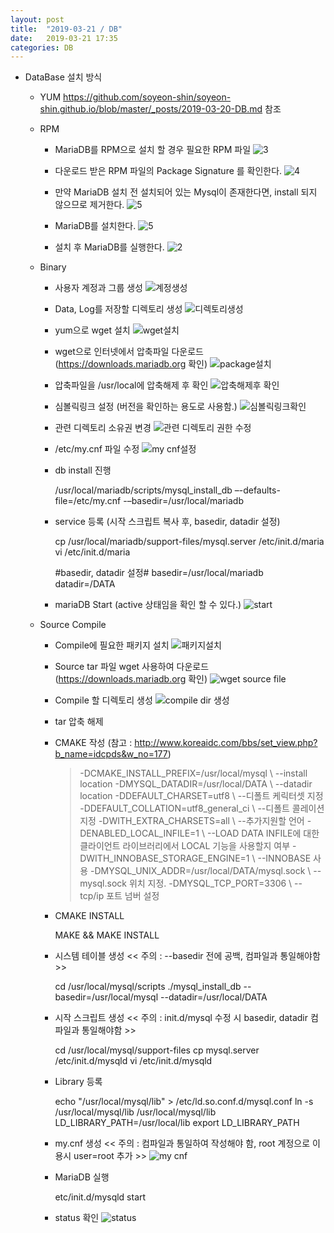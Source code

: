 ```yaml
---
layout: post
title:  "2019-03-21 / DB"
date:   2019-03-21 17:35
categories: DB
---
```


- 	DataBase 설치 방식

	- YUM
		https://github.com/soyeon-shin/soyeon-shin.github.io/blob/master/_posts/2019-03-20-DB.md  참조
     
	- RPM
		- MariaDB를 RPM으로 설치 할 경우 필요한 RPM 파일
![3](https://user-images.githubusercontent.com/48667798/54741536-27081f00-4c02-11e9-8a30-0fd19706a490.JPG)

		- 다운로드 받은 RPM 파일의 Package Signature 를 확인한다.
![4](https://user-images.githubusercontent.com/48667798/54741537-27a0b580-4c02-11e9-9c6e-5feb87ab7056.JPG)
		- 만약 MariaDB 설치 전 설치되어 있는 Mysql이 존재한다면, install 되지 않으므로 제거한다.
![5](https://user-images.githubusercontent.com/48667798/54741538-27a0b580-4c02-11e9-8ed3-d0a391c16e95.JPG)
		- MariaDB를 설치한다.
![5](https://user-images.githubusercontent.com/48667798/54741538-27a0b580-4c02-11e9-8ed3-d0a391c16e95.JPG)

		- 설치 후 MariaDB를 실행한다.
![2](https://user-images.githubusercontent.com/48667798/54741535-27081f00-4c02-11e9-990f-b6a077ef235a.JPG)

	- Binary
		- 사용자 계정과 그룹 생성
![계정생성](https://user-images.githubusercontent.com/48667798/54962859-d7cb4100-4fa9-11e9-8e0e-f0cee7a4f678.JPG)
		
		- Data, Log를 저장할 디렉토리 생성
![디렉토리생성](https://user-images.githubusercontent.com/48667798/54962891-f7fb0000-4fa9-11e9-88c5-b097e2c2c314.JPG)
		
		- yum으로 wget 설치
![wget설치](https://user-images.githubusercontent.com/48667798/54962926-1a8d1900-4faa-11e9-8c2a-825c8e3a3167.JPG)
		
		- wget으로 인터넷에서 압축파일 다운로드 (https://downloads.mariadb.org 확인)
![package설치](https://user-images.githubusercontent.com/48667798/54962928-1b25af80-4faa-11e9-821c-ef9a886453e3.JPG)

		- 압축파일을 /usr/local에 압축해제 후 확인
![압축해제후 확인](https://user-images.githubusercontent.com/48667798/54963032-88394500-4faa-11e9-87d5-22e4a8f5cd9f.JPG)		
		
		- 심볼릭링크 설정 (버전을 확인하는 용도로 사용함.)
![심볼릭링크확인](https://user-images.githubusercontent.com/48667798/54963033-88394500-4faa-11e9-8173-bc63316bda23.JPG)
		
		- 관련 디렉토리 소유권 변경
![관련 디렉토리 권한 수정](https://user-images.githubusercontent.com/48667798/54963064-b28b0280-4faa-11e9-9172-245fb0133403.JPG)

		- /etc/my.cnf 파일 수정
![my cnf설정](https://user-images.githubusercontent.com/48667798/54964359-80c86a80-4faf-11e9-85c8-038005369379.JPG)	

		- db install 진행
		
			/usr/local/mariadb/scripts/mysql_install_db –-defaults-file=/etc/my.cnf -–basedir=/usr/local/mariadb 
			
		- service 등록 (시작 스크립트 복사 후, basedir, datadir 설정)

			cp /usr/local/mariadb/support-files/mysql.server /etc/init.d/maria
			vi /etc/init.d/maria

			#basedir, datadir 설정#
			basedir=/usr/local/mariadb
			datadir=/DATA
		
		- mariaDB Start (active 상태임을 확인  할 수 있다.)
![start](https://user-images.githubusercontent.com/48667798/54972811-900be000-4fd0-11e9-847b-a6e138c041f8.JPG)	


	- Source Compile
		
		- Compile에 필요한 패키지 설치
![패키지설치](https://user-images.githubusercontent.com/48667798/55058485-6ecdf100-50af-11e9-9f47-d9d724978c4d.JPG)

		- Source tar 파일 wget 사용하여 다운로드 (https://downloads.mariadb.org 확인)
![wget source file](https://user-images.githubusercontent.com/48667798/55058483-6e355a80-50af-11e9-8edf-c7c38ac171aa.JPG)

		- Compile 할 디렉토리 생성
![compile dir 생성](https://user-images.githubusercontent.com/48667798/55058481-6e355a80-50af-11e9-9ba8-3198bc47697c.JPG)		

		- tar 압축 해제

		- CMAKE 작성 (참고 : http://www.koreaidc.com/bbs/set_view.php?b_name=idcpds&w_no=177)
		
			>-DCMAKE_INSTALL_PREFIX=/usr/local/mysql \	--install location
			>-DMYSQL_DATADIR=/usr/local/DATA \		--datadir location
			>-DDEFAULT_CHARSET=utf8 \			--디폴트 케릭터셋 지정
			>-DDEFAULT_COLLATION=utf8_general_ci \		--디폴트 콜레이션 지정
			>-DWITH_EXTRA_CHARSETS=all \			--추가지원할 언어
			>-DENABLED_LOCAL_INFILE=1 \			--LOAD DATA INFILE에 대한 클라이언트 라이브러리에서 
									  LOCAL 기능을 사용할지 여부
			>-DWITH_INNOBASE_STORAGE_ENGINE=1 \		--INNOBASE 사용
			>-DMYSQL_UNIX_ADDR=/usr/local/DATA/mysql.sock \	--mysql.sock 위치 지정.
			>-DMYSQL_TCP_PORT=3306 \			--tcp/ip 포트 넘버 설정
			
		
		- CMAKE INSTALL
			
			MAKE && MAKE INSTALL
			
		- 시스템 테이블 생성 << 주의 : --basedir 전에 공백, 컴파일과 통일해야함 >>
		
			cd /usr/local/mysql/scripts
			./mysql_install_db --basedir=/usr/local/mysql --datadir=/usr/local/DATA
			
		
		-  시작 스크립트 생성 << 주의 : init.d/mysql 수정 시 basedir, datadir 컴파일과 통일해야함 >>
			
			 cd /usr/local/mysql/support-files
			 cp mysql.server /etc/init.d/mysqld
			 vi /etc/init.d/mysqld 
			
		- Library 등록
		
			 echo "/usr/local/mysql/lib" > /etc/ld.so.conf.d/mysql.conf
			 ln -s /usr/local/mysql/lib /usr/local/mysql/lib
			 LD_LIBRARY_PATH=/usr/local/lib
			 export LD_LIBRARY_PATH
			
		- my.cnf 생성 << 주의 : 컴파일과 통일하여 작성해야 함, root 계정으로 이용시 user=root 추가 >>
![my cnf](https://user-images.githubusercontent.com/48667798/55122870-db92cb00-5143-11e9-81ee-c205eda86424.JPG)
		
		- MariaDB 실행
		
			 etc/init.d/mysqld start
			
		- status 확인
![status](https://user-images.githubusercontent.com/48667798/55058482-6e355a80-50af-11e9-8ff8-afda05ab7346.JPG)			
